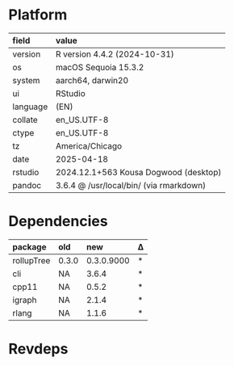 # Platform

|field    |value                                   |
|:--------|:---------------------------------------|
|version  |R version 4.4.2 (2024-10-31)            |
|os       |macOS Sequoia 15.3.2                    |
|system   |aarch64, darwin20                       |
|ui       |RStudio                                 |
|language |(EN)                                    |
|collate  |en_US.UTF-8                             |
|ctype    |en_US.UTF-8                             |
|tz       |America/Chicago                         |
|date     |2025-04-18                              |
|rstudio  |2024.12.1+563 Kousa Dogwood (desktop)   |
|pandoc   |3.6.4 @ /usr/local/bin/ (via rmarkdown) |

# Dependencies

|package    |old   |new        |Δ  |
|:----------|:-----|:----------|:--|
|rollupTree |0.3.0 |0.3.0.9000 |*  |
|cli        |NA    |3.6.4      |*  |
|cpp11      |NA    |0.5.2      |*  |
|igraph     |NA    |2.1.4      |*  |
|rlang      |NA    |1.1.6      |*  |

# Revdeps


